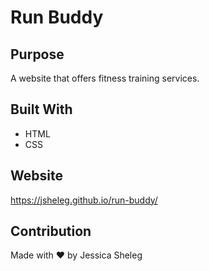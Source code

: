 # Run Buddy

## Purpose
A website that offers fitness training services.

## Built With
* HTML
* CSS

## Website
https://jsheleg.github.io/run-buddy/

## Contribution
Made with ❤️ by Jessica Sheleg
